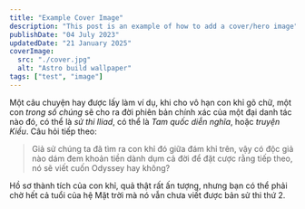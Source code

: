 ```yaml
---
title: "Example Cover Image"
description: "This post is an example of how to add a cover/hero image"
publishDate: "04 July 2023"
updatedDate: "21 January 2025"
coverImage:
  src: "./cover.jpg"
  alt: "Astro build wallpaper"
tags: ["test", "image"]
---
```


Một câu chuyện hay được lấy làm ví dụ, khi cho vô hạn con khỉ gõ chữ, một con _trong số chúng_ sẽ cho ra đời phiên bản chính xác của một đại danh tác nào đó, có thể là _sử thi Iliad_, có thể là _Tam quốc diễn nghĩa_, hoặc _truyện Kiều_. Câu hỏi tiếp theo:

> Giả sử chúng ta đã tìm ra con khỉ đó giữa đám khỉ trên, vậy có độc giả nào dám đem khoản tiền dành dụm cả đời để đặt cược rằng tiếp theo, nó sẽ viết cuốn Odyssey hay không?

Hồ sơ thành tích của con khỉ, quả thật rất ấn tượng, nhưng bạn có thể phải chờ hết cả tuổi của hệ Mặt trời mà nó vẫn chưa viết được bản sử thi thứ 2.
